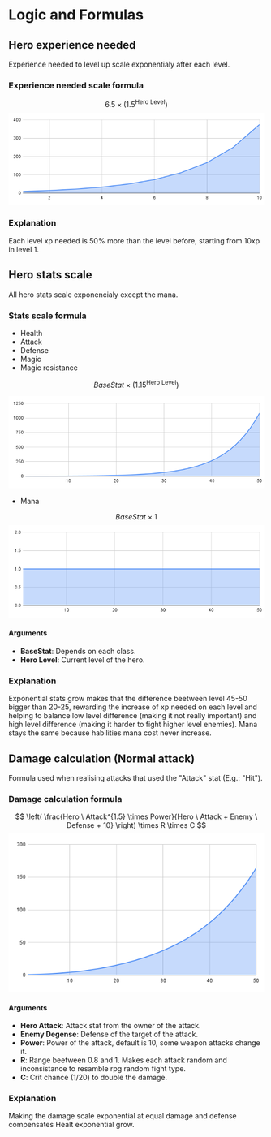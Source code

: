 # Logic and Formulas


## Hero experience needed
Experience needed to level up scale exponentialy after each level.

### Experience needed scale formula
$$6.5 \times (1.5 ^ {\text{Hero Level}})$$
![Exponencial formula graph](images/logic_and_formulas/xp_needed_chart.png)

### Explanation
Each level xp needed is 50% more than the level before, starting from 10xp in level 1.


## Hero stats scale
All hero stats scale exponencialy except the mana.

### Stats scale formula
- Health
- Attack
- Defense
- Magic
- Magic resistance

$$Base Stat \times (1.15 ^ {\text{Hero Level}})$$

![Exponencial formula graph](images/logic_and_formulas/stats_progresion_chart.png)

- Mana

$$Base Stat \times 1$$
![Linear formula graph](images/logic_and_formulas/mana_progresion_chart.png)

#### Arguments
- **BaseStat**: Depends on each class.
- **Hero Level**: Current level of the hero.

### Explanation
Exponential stats grow makes that the difference beetween level 45-50 bigger than 20-25, rewarding the increase of xp needed on each level and helping to balance low level difference (making it not really important) and high level difference (making it harder to fight higher level enemies).
Mana stays the same because habilities mana cost never increase.


## Damage calculation (Normal attack)
Formula used when realising attacks that used the "Attack" stat (E.g.: "Hit").

### Damage calculation formula
$$
\left( \frac{Hero \ Attack^{1.5} \times Power}{Hero \ Attack + Enemy \ Defense + 10} \right) \times R \times C
$$
![Linear formula graph](images/logic_and_formulas/damage_increase_chart.png)

#### Arguments
- **Hero Attack**: Attack stat from the owner of the attack.
- **Enemy Degense**: Defense of the target of the attack.
- **Power**: Power of the attack, default is 10, some weapon attacks change it.
- **R**: Range beetween 0.8 and 1. Makes each attack random and inconsistance to resamble rpg random fight type.
- **C**: Crit chance (1/20) to double the damage.

### Explanation
Making the damage scale exponential at equal damage and defense compensates Healt exponential grow.